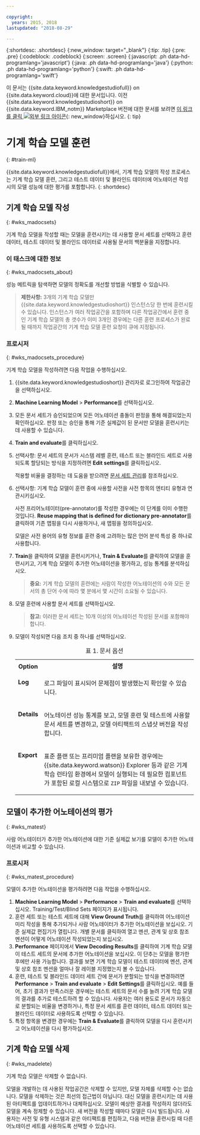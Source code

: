 ```yaml
---

copyright:
  years: 2015, 2018
lastupdated: "2018-08-29"

---
```


{:shortdesc: .shortdesc}
{:new_window: target="_blank"}
{:tip: .tip}
{:pre: .pre}
{:codeblock: .codeblock}
{:screen: .screen}
{:javascript: .ph data-hd-programlang='javascript'}
{:java: .ph data-hd-programlang='java'}
{:python: .ph data-hd-programlang='python'}
{:swift: .ph data-hd-programlang='swift'}

이 문서는 {{site.data.keyword.knowledgestudiofull}} on {{site.data.keyword.cloud}}에 대한 문서입니다. 이전 {{site.data.keyword.knowledgestudioshort}} on {{site.data.keyword.IBM_notm}} Marketplace 버전에 대한 문서를 보려면 [이 링크를 클릭 ![외부 링크 아이콘](../../icons/launch-glyph.svg "외부 링크 아이콘")](https://{DomainName}/docs/services/knowledge-studio/train-ml.html){: new_window}하십시오.
{: tip}

# 기계 학습 모델 훈련
{: #train-ml}

{{site.data.keyword.knowledgestudiofull}}에서, 기계 학습 모델의 작성 프로세스는 기계 학습 모델 훈련, 그리고 테스트 데이터 및 블라인드 데이터에 어노테이션 작성 시의 모델 성능에 대한 평가를 포함합니다.
{: shortdesc}

## 기계 학습 모델 작성
{: #wks_madocsets}

기계 학습 모델을 작성할 때는 모델을 훈련시키는 데 사용할 문서 세트를 선택하고 훈련 데이터, 테스트 데이터 및 블라인드 데이터로 사용될 문서의 백분율을 지정합니다.

### 이 태스크에 대한 정보
{: #wks_madocsets_about}

성능 메트릭을 탐색하면 모델의 정확도를 개선할 방법을 식별할 수 있습니다.

> **제한사항:** 3개의 기계 학습 모델만 {{site.data.keyword.knowledgestudioshort}} 인스턴스당 한 번에 훈련시킬 수 있습니다. 인스턴스가 여러 작업공간을 포함하며 다른 작업공간에서 훈련 중인 기계 학습 모델의 총 갯수가 이미 3개인 경우에는 다른 훈련 프로세스가 완료될 때까지 작업공간의 기계 학습 모델 훈련 요청이 큐에 지정됩니다. 

### 프로시저
{: #wks_madocsets_procedure}

기계 학습 모델을 작성하려면 다음 작업을 수행하십시오.

1. {{site.data.keyword.knowledgestudioshort}} 관리자로 로그인하여 작업공간을 선택하십시오.
1. **Machine Learning Model** > **Performance**를 선택하십시오. 
1. 모든 문서 세트가 승인되었으며 모든 어노테이션 충돌이 판정을 통해 해결되었는지 확인하십시오. 판정 또는 승인을 통해 기준 실제값이 된 문서만 모델을 훈련시키는 데 사용할 수 있습니다.
1. **Train and evaluate**를 클릭하십시오.
1. 선택사항: 문서 세트의 문서가 시스템 레벨 훈련, 테스트 또는 블라인드 세트로 사용되도록 할당되는 방식을 지정하려면 **Edit settings**를 클릭하십시오.

    적용할 비율을 결정하는 데 도움을 받으려면 [문서 세트 관리](/docs/services/watson-knowledge-studio/improve-ml.html#wks_mamanagedata)를 참조하십시오.

1. 선택사항: 기계 학습 모델이 훈련 중에 사용할 사전을 사전 항목의 엔티티 유형과 연관시키십시오.

    사전 프리어노테이터(pre-annotator)를 작성한 경우에는 이 단계를 이미 수행한 것입니다. **Reuse mapping that is defined for dictionary pre-annotator**를 클릭하여 기존 맵핑을 다시 사용하거나, 새 맵핑을 정의하십시오.

    모델은 사전 용어의 유형 정보를 훈련 중에 고려하는 많은 언어 분석 특성 중 하나로 사용합니다.

1. **Train**을 클릭하여 모델을 훈련시키거나, **Train & Evaluate**를 클릭하여 모델을 훈련시키고, 기계 학습 모델이 추가한 어노테이션을 평가하고, 성능 통계를 분석하십시오.

    > **중요:** 기계 학습 모델의 훈련에는 사람이 작성한 어노테이션의 수와 모든 문서의 총 단어 수에 따라 몇 분에서 몇 시간이 소요될 수 있습니다.

1. 모델 훈련에 사용할 문서 세트를 선택하십시오.

    > **참고:** 이러한 문서 세트는 10개 이상의 어노테이션 작성된 문서를 포함해야 합니다.

1. 모델이 작성되면 다음 조치 중 하나를 선택하십시오.

    <table summary="이 표의 각 행에는 하나의 옵션이 설명되어 있습니다. ">
      <caption>표 1. 문서 옵션</caption>
      <tr>
        <th style="vertical-align:bottom; text-align"left" id="d33883e137-option">Option</th>
        <th style="vertical-align:bottom; text-align"left" id="d33883e137-desc">설명</th>
      </tr>
      <tr>
        <td style="vertical-align:top; text-align"left" headers="d33883e137-option" id="d33883e139">
          <p><strong>Log</strong></p>
        </td>
        <td style="vertical-align:top; text-align"left" headers="d33883e137-desc d33883e139">
          <p>로그 파일이 표시되어 문제점이 발생했는지 확인할 수 있습니다.</p>
        </td>
      </tr>
      <tr>
        <td style="vertical-align:top; text-align"left" headers="d33883e137-option" id="d33883e144">
          <p><strong>Details</strong></p>
        </td>
        <td style="vertical-align:top; text-align"left" headers="d33883e137-desc d33883e144">
          <p>어노테이션 성능 통계를 보고, 모델 훈련 및 테스트에 사용할
              문서 세트를 변경하고, 모델 아티팩트의 스냅샷 버전을
              작성합니다.</p>
        </td>
      </tr>
      <tr>
        <td style="vertical-align:top; text-align"left" headers="d33883e137-option" id="d33883e149">
          <p><strong>Export</strong></p>
        </td>
        <td style="vertical-align:top; text-align"left" headers="d33883e137-desc d33883e149">
          <p>표준 플랜 또는 프리미엄 플랜을 보유한 경우에는 {{site.data.keyword.watson}} Explorer 등과 같은 기계 학습 런타임 환경에서 모델이 실행되는 데 필요한 컴포넌트가 포함된 로컬 시스템으로 <code>ZIP</code> 파일을 내보낼 수 있습니다. </p>
        </td>
      </tr>
    </table>

## 모델이 추가한 어노테이션의 평가
{: #wks_matest}

사람 어노테이터가 추가한 어노테이션에 대한 기준 실제값 보기를 모델이 추가한 어노테이션과 비교할 수 있습니다.

### 프로시저
{: #wks_matest_procedure}

모델이 추가한 어노테이션을 평가하려면 다음 작업을 수행하십시오.

1. **Machine Learning Model** > **Performance** > **Train and evaluate**를 선택하십시오. Training/Test/Blind Sets 페이지가 표시됩니다.
1. 훈련 세트 또는 테스트 세트에 대해 **View Ground Truth**를 클릭하여 어노테이션 미리 작성을 통해 추가되거나 사람 어노테이터가 추가한 어노테이션을 보십시오. 기준 실제값 편집기가 열립니다. 개별 문서를 클릭하여 열고 멘션, 관계 및 상호 참조 멘션이 어떻게 어노테이션 작성되었는지 보십시오.
1. **Performance** 페이지에서 **View Decoding Results**를 클릭하여 기계 학습 모델이 테스트 세트의 문서에 추가한 어노테이션을 보십시오. 이 단추는 모델을 평가한 후에만 사용 가능합니다. 결과를 보면 기계 학습 모델이 테스트 데이터에 멘션, 관계 및 상호 참조 멘션을 얼마나 잘 레이블 지정했는지 볼 수 있습니다.
1. 훈련, 테스트 및 블라인드 데이터 세트 간에 문서가 분할되는 방식을 변경하려면 **Performance** > **Train and evaluate** > **Edit Settings**를 클릭하십시오. 예를 들어, 초기 결과가 만족스러운 경우에는 테스트 세트의 문서 수를 늘려 기계 학습 모델의 결과를 추가로 테스트하려 할 수 있습니다. 사용자는 여러 용도로 문서가 자동으로 분할되는 비율을 변경하거나, 특정 문서 세트를 훈련 데이터, 테스트 데이터 또는 블라인드 데이터로 사용하도록 선택할 수 있습니다.
1. 특정 항목을 변경한 경우에는 **Train & Evaluate**를 클릭하여 모델을 다시 훈련시키고 어노테이션을 다시 평가하십시오.

## 기계 학습 모델 삭제
{: #wks_madelete}

기계 학습 모델은 삭제할 수 없습니다.

모델을 개발하는 데 사용된 작업공간은 삭제할 수 있지만, 모델 자체를 삭제할 수는 없습니다. 모델을 삭제하는 것은 최선의 접근법이 아닙니다. 대신 모델을 훈련시키는 데 사용된 아티팩트를 업데이트하거나 대체하십시오. 모델이 예상한 결과를 작성하지 않더라도 모델을 계속 정제할 수 있습니다. 새 버전을 작성할 때마다 모델은 다시 빌드됩니다. 사용자는 사전 및 유형 시스템과 같은 아티팩트를 편집하고, 다음 버전을 훈련시킬 때 다른 어노테이션 세트를 사용하도록 선택할 수 있습니다.
